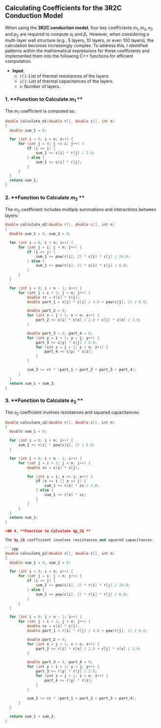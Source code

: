 ## Calculating Coefficients for the 3R2C Conduction Model

When using the **3R2C conduction model**, four key coefficients $m_1, m_2, o_2$ and $p_2$ are required to compute $\alpha_i$ and $\beta_i$. However, when considering a multi-layer wall structure (e.g., 5 layers, 10 layers, or even 100 layers), the calculation becomes increasingly complex. To address this, I identified patterns within the mathematical expressions for these coefficients and implemented them into the following C++ functions for efficient computation.

- **Input**:
  - `r[]`: List of thermal resistances of the layers.
  - `c[]`: List of thermal capacitances of the layers.
  - `n`: Number of layers.

### 1. **Function to Calculate $m_1$ **

The $m_1$ coefficient is computed as:

```cpp
double calculate_m1(double r[], double c[], int n) 
{
  double sum_1 = 0;

  for (int i = 0; i < n; i++) {
      for (int j = 0; j <= i; j++) {
          if (i == j) {
              sum_1 += c[i] * r[j] / 2.0;
          } else {
              sum_1 += c[i] * r[j];
          }
      }
  }
  return sum_1;
}
```

### 2. **Function to Calculate $m_2$ **

The $m_2$ coefficient includes multiple summations and interactions between layers:

```cpp
double calculate_m2(double r[], double c[], int n) 
{
  double sum_1 = 0, sum_2 = 0;

  for (int i = 0; i < n; i++) {
      for (int j = i; j < n; j++) {
          if (i == j) {
              sum_1 += pow(r[i], 2) * c[i] * c[j] / 24.0;
          } else {
              sum_1 += pow(r[i], 2) * c[i] * c[j] / 6.0;
          }
      }
  }

  for (int i = 0; i < n - 1; i++) {
      for (int j = i + 1; j < n; j++) {
          double rr = r[i] * r[j];
          double part_1 = c[i] * c[j] / 4.0 + pow(c[j], 2) / 6.0;

          double part_2 = 0;
          for (int x = j + 1; x < n; x++) {
              part_2 += c[i] * c[x] / 2.0 + c[j] * c[x] / 2.0;
          }

          double part_3 = 0, part_4 = 0;
          for (int y = i + 1; y < j; y++) {
              part_3 += c[y] * c[j] / 2.0;
              for (int z = j + 1; z < n; z++) {
                  part_4 += c[y] * c[z];
              }
          }

          sum_2 += rr * (part_1 + part_2 + part_3 + part_4);
      }
  }
  return sum_1 + sum_2;
}
```

### 3. **Function to Calculate $o_2$ **

The $o_2$ coefficient involves resistances and squared capacitances:

```cpp
double calculate_o2(double r[], double c[], int n) 
{
  double sum_1 = 0;

  for (int i = 0; i < n; i++) {
      sum_1 += r[i] * pow(c[i], 2) / 6.0;
  }

  for (int i = 0; i < n - 1; i++) {
      for (int j = i + 1; j < n; j++) {
          double cc = c[i] * c[j];

          for (int x = i; x <= j; x++) {
              if (x == i || x == j) {
                  sum_1 += r[x] * cc / 2.0;
              } else {
                  sum_1 += r[x] * cc;
              }
          }
      }
  }
  return sum_1;
}

### 4. **Function to Calculate $p_2$ **

The $p_2$ coefficient involves resistances and squared capacitances:

```cpp
double calculate_p2(double r[], double c[], int n) 
{
  double sum_1 = 0, sum_2 = 0;

  for (int i = 0; i < n; i++) {
      for (int j = i; j < n; j++) {
          if (i == j) {
              sum_1 += pow(c[i], 2) * r[i] * r[j] / 24.0;
          } else {
              sum_1 += pow(c[i], 2) * r[i] * r[j] / 6.0;
          }
      }
  }

  for (int i = 0; i < n - 1; i++) {
      for (int j = i + 1; j < n; j++) {
          double cc = c[i] * c[j];
          double part_1 = r[i] * r[j] / 4.0 + pow(r[j], 2) / 6.0;

          double part_2 = 0;
          for (int x = j + 1; x < n; x++) {
              part_2 += r[i] * r[x] / 2.0 + r[j] * r[x] / 2.0;
          }

          double part_3 = 0, part_4 = 0;
          for (int y = i + 1; y < j; y++) {
              part_3 += r[y] * r[j] / 2.0;
              for (int z = j + 1; z < n; z++) {
                  part_4 += r[y] * r[z];
              }
          }

          sum_2 += cc * (part_1 + part_2 + part_3 + part_4);
      }
  }

  return sum_1 + sum_2;
}
